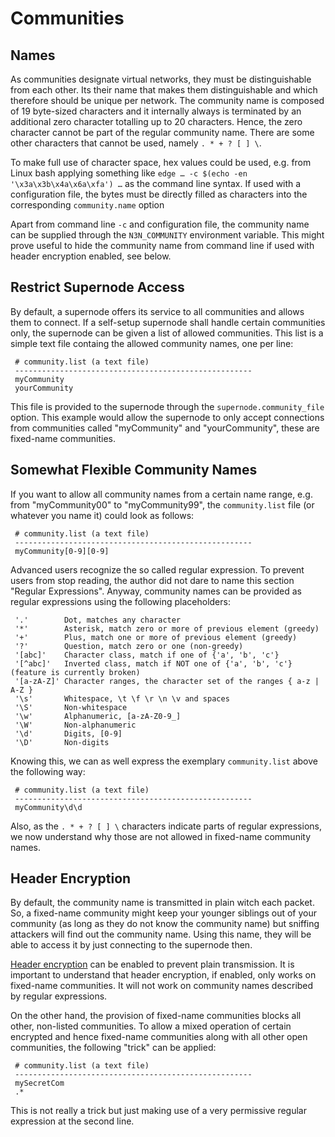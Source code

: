 # Communities


## Names

As communities designate virtual networks, they must be distinguishable from each other. Its their name that makes them distinguishable and which therefore should be unique per network. The community name is composed of 19 byte-sized characters and it internally always is terminated by an additional zero character totalling up to 20 characters. Hence, the zero character cannot be part of the regular community name. There are some other characters that cannot be used, namely `. * + ? [ ] \`.

To make full use of character space, hex values could be used, e.g. from Linux
bash applying something like `edge … -c $(echo -en '\x3a\x3b\x4a\x6a\xfa') …`
as the command line syntax. If used with a configuration file, the bytes must
be directly filled as characters into the corresponding `community.name` option

Apart from command line `-c` and configuration file, the community name can be
supplied through the `N3N_COMMUNITY` environment variable. This might prove
useful to hide the community name from command line if used with header
encryption enabled, see below.


## Restrict Supernode Access

By default, a supernode offers its service to all communities and allows them to connect. If a self-setup supernode shall handle certain communities only, the supernode can be given a list of allowed communities. This list is a simple text file containg the allowed community names, one per line:

```
 # community.list (a text file)
 -----------------------------------------------------
 myCommunity
 yourCommunity
```

This file is provided to the supernode through the `supernode.community_file`
option. This example would allow the supernode to only accept connections from
communities called "myCommunity" and "yourCommunity", these are fixed-name
communities.


## Somewhat Flexible Community Names

If you want to allow all community names from a certain name range, e.g. from "myCommunity00" to "myCommunity99", the `community.list` file (or whatever you name it) could look as follows:

```
 # community.list (a text file)
 -----------------------------------------------------
 myCommunity[0-9][0-9]
```

Advanced users recognize the so called regular expression. To prevent users from stop reading, the author did not dare to name this section "Regular Expressions". Anyway, community names can be provided as regular expressions using the following placeholders:

```
 '.'        Dot, matches any character
 '*'        Asterisk, match zero or more of previous element (greedy)
 '+'        Plus, match one or more of previous element (greedy)
 '?'        Question, match zero or one (non-greedy)
 '[abc]'    Character class, match if one of {'a', 'b', 'c'}
 '[^abc]'   Inverted class, match if NOT one of {'a', 'b', 'c'}  (feature is currently broken)
 '[a-zA-Z]' Character ranges, the character set of the ranges { a-z | A-Z }
 '\s'       Whitespace, \t \f \r \n \v and spaces
 '\S'       Non-whitespace
 '\w'       Alphanumeric, [a-zA-Z0-9_]
 '\W'       Non-alphanumeric
 '\d'       Digits, [0-9]
 '\D'       Non-digits
```

Knowing this, we can as well express the exemplary `community.list` above the following way:

```
 # community.list (a text file)
 -----------------------------------------------------
 myCommunity\d\d
```

Also, as the `. * + ? [ ] \` characters indicate parts of regular expressions, we now understand why those are not allowed in fixed-name community names.


## Header Encryption

By default, the community name is transmitted in plain witch each packet. So, a fixed-name community might keep your younger siblings out of your community (as long as they do not know the community name) but sniffing attackers will find out the community name. Using this name, they will be able to access it by just connecting to the supernode then.

[Header encryption](Crypto.md#header) can be enabled to prevent plain transmission. It is important to understand that header encryption, if enabled, only works on fixed-name communities. It will not work on community names described by regular expressions.

On the other hand, the provision of fixed-name communities blocks all other, non-listed communities. To allow a mixed operation of certain encrypted and hence fixed-name communities along with all other open communities, the following "trick" can be applied:

```
 # community.list (a text file)
 -----------------------------------------------------
 mySecretCom
 .*
```

This is not really a trick but just making use of a very permissive regular expression at the second line.
